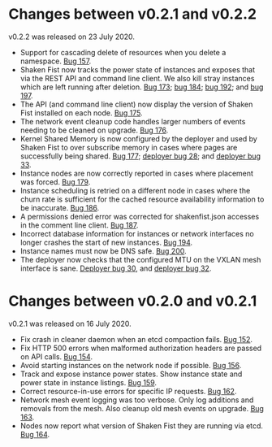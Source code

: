 Changes between v0.2.1 and v0.2.2
=================================

v0.2.2 was released on 23 July 2020.

* Support for cascading delete of resources when you delete a namespace. [Bug 157](https://github.com/shakenfist/shakenfist/issues/157).
* Shaken Fist now tracks the power state of instances and exposes that via the REST API and command line client. We also kill stray instances which are left running after deletion. [Bug 173](https://github.com/shakenfist/shakenfist/issues/173); [bug 184](https://github.com/shakenfist/shakenfist/issues/184); [bug 192](https://github.com/shakenfist/shakenfist/issues/192); and [bug 197](https://github.com/shakenfist/shakenfist/issues/197).
* The API (and command line client) now display the version of Shaken Fist installed on each node. [Bug 175](https://github.com/shakenfist/shakenfist/issues/175).
* The network event cleanup code handles larger numbers of events needing to be cleaned on upgrade. [Bug 176](https://github.com/shakenfist/shakenfist/issues/176).
* Kernel Shared Memory is now configured by the deployer and used by Shaken Fist to over subscribe memory in cases where pages are successfully being shared. [Bug 177](https://github.com/shakenfist/shakenfist/issues/177); [deployer bug 28](https://github.com/shakenfist/deploy/issues/28); and [deployer bug 33](https://github.com/shakenfist/deploy/issues/33).
* Instance nodes are now correctly reported in cases where placement was forced. [Bug 179](https://github.com/shakenfist/shakenfist/issues/179).
* Instance scheduling is retried on a different node in cases where the churn rate is sufficient for the cached resource availability information to be inaccurate. [Bug 186](https://github.com/shakenfist/shakenfist/issues/186).
* A permissions denied error was corrected for shakenfist.json accesses in the comment line client. [Bug 187](https://github.com/shakenfist/shakenfist/issues/187).
* Incorrect database information for instances or network interfaces no longer crashes the start of new instances. [Bug 194](https://github.com/shakenfist/shakenfist/issues/194).
* Instance names must now be DNS safe. [Bug 200](https://github.com/shakenfist/shakenfist/issues/200).
* The deployer now checks that the configured MTU on the VXLAN mesh interface is sane. [Deployer bug 30](https://github.com/shakenfist/deploy/issues/30), and [deployer bug 32](https://github.com/shakenfist/deploy/issues/32).

Changes between v0.2.0 and v0.2.1
=================================

v0.2.1 was released on 16 July 2020.

* Fix crash in cleaner daemon when an etcd compaction fails. [Bug 152](https://github.com/shakenfist/shakenfist/issues/152).
* Fix HTTP 500 errors when malformed authorization headers are passed on API calls. [Bug 154](https://github.com/shakenfist/shakenfist/issues/154).
* Avoid starting instances on the network node if possible. [Bug 156](https://github.com/shakenfist/shakenfist/issues/156).
* Track and expose instance power states. Show instance state and power state in instance listings. [Bug 159](https://github.com/shakenfist/shakenfist/issues/159).
* Correct resource-in-use errors for specific IP requests. [Bug 162](https://github.com/shakenfist/shakenfist/issues/162).
* Network mesh event logging was too verbose. Only log additions and removals from the mesh. Also cleanup old mesh events on upgrade. [Bug 163](https://github.com/shakenfist/shakenfist/issues/163).
* Nodes now report what version of Shaken Fist they are running via etcd. [Bug 164](https://github.com/shakenfist/shakenfist/issues/164).